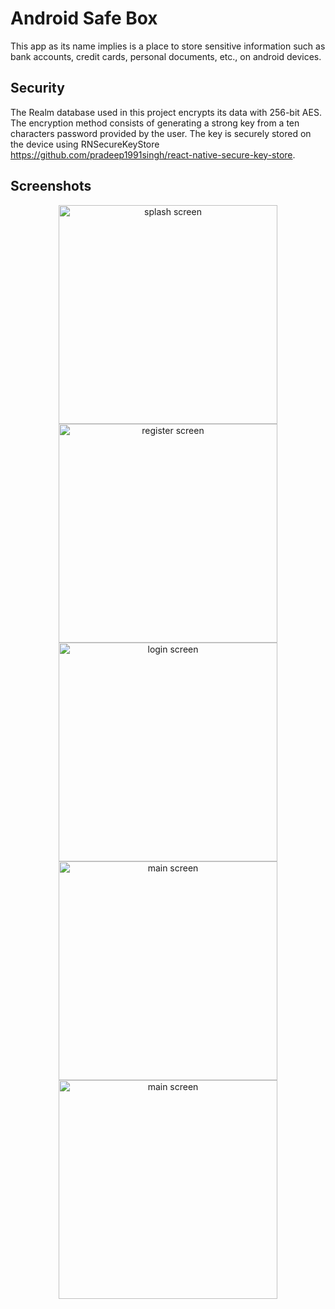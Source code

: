 # Android Safe Box
This app as its name implies is a place to store sensitive information such as bank accounts, credit cards, personal documents, etc., on android devices.

## Security
The Realm database used in this project encrypts its data with 256-bit AES. The encryption method consists of generating a strong key from a ten characters password provided by the user. The key is securely stored on the device using RNSecureKeyStore https://github.com/pradeep1991singh/react-native-secure-key-store.

## Screenshots
<p align="center">
<img src="https://raw.githubusercontent.com/pierremacedo/android-safe-box-v2/master/screenshots/splashscreen.png" height="350" title="splash screen">
<img src="https://raw.githubusercontent.com/pierremacedo/android-safe-box-v2/master/screenshots/registerscreen.png" height="350" title="register screen">
<img src="https://raw.githubusercontent.com/pierremacedo/android-safe-box-v2/master/screenshots/loginscreen.png" height="350" title="login screen">  
<img src="https://raw.githubusercontent.com/pierremacedo/android-safe-box-v2/master/screenshots/mainscreen.png" height="350" title="main screen">  
<img src="https://raw.githubusercontent.com/pierremacedo/android-safe-box-v2/master/screenshots/creditcards.png" height="350" title="main screen">    
</p>

